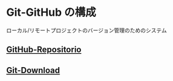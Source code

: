 # Git-GitHub の構成

ローカル/リモートプロジェクトのバージョン管理のためのシステム

## [GitHub-Repositorio](https://github.com/ghsumiyasu/Git-GitHub/blob/main/README-GitHub-Repositorio-jp.md)
## [Git-Download](https://github.com/ghsumiyasu/Git-GitHub/blob/main/README-Git-GitHub-Download-jp.md)
